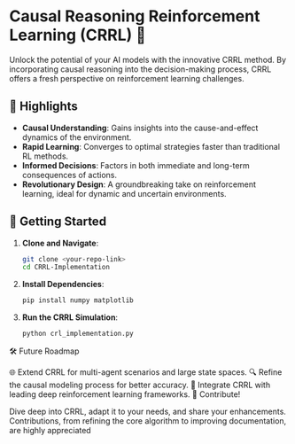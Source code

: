 # Causal Reasoning Reinforcement Learning (CRRL) 🤖

Unlock the potential of your AI models with the innovative CRRL method. By incorporating causal reasoning into the decision-making process, CRRL offers a fresh perspective on reinforcement learning challenges.

## 🌟 Highlights

- **Causal Understanding**: Gains insights into the cause-and-effect dynamics of the environment.
- **Rapid Learning**: Converges to optimal strategies faster than traditional RL methods.
- **Informed Decisions**: Factors in both immediate and long-term consequences of actions.
- **Revolutionary Design**: A groundbreaking take on reinforcement learning, ideal for dynamic and uncertain environments.

## 🚀 Getting Started

1. **Clone and Navigate**:
   ```bash
   git clone <your-repo-link>
   cd CRRL-Implementation
2. **Install Dependencies**:
   ```bash
   pip install numpy matplotlib
3. **Run the CRRL Simulation**:
   ```bash
   python crl_implementation.py
🛠 Future Roadmap

🌐 Extend CRRL for multi-agent scenarios and large state spaces.
🔍 Refine the causal modeling process for better accuracy.
🧪 Integrate CRRL with leading deep reinforcement learning frameworks.
🤝 Contribute!

Dive deep into CRRL, adapt it to your needs, and share your enhancements. Contributions, from refining the core algorithm to improving documentation, are highly appreciated
